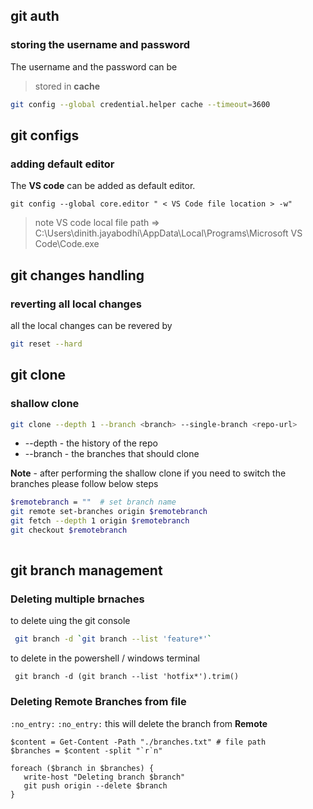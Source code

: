 ## git auth 

### storing the username and password 

The username and the password can be 

> stored in **cache** 

```bash
git config --global credential.helper cache --timeout=3600
```
## git configs 

### adding default editor 
The **VS code** can be added as default editor. 

```
git config --global core.editor " < VS Code file location > -w"

```
> note 
    VS code local file path => C:\Users\dinith.jayabodhi\AppData\Local\Programs\Microsoft VS Code\Code.exe

## git changes handling 

### reverting all local changes 

all the local changes can be revered by 

```bash
git reset --hard
```

## git clone 

### shallow clone 

``` bash 
git clone --depth 1 --branch <branch> --single-branch <repo-url>

```

- --depth - the history of the repo 
- --branch - the branches that should clone 

**Note**  - after performing the shallow clone if you need to switch the branches please follow below steps 

``` bash 
$remotebranch = ""  # set branch name
git remote set-branches origin $remotebranch
git fetch --depth 1 origin $remotebranch
git checkout $remotebranch
 
 ```

## git branch management

### Deleting multiple brnaches 

to delete uing the git console 

``` bash
 git branch -d `git branch --list 'feature*'` 
```

to delete in the powershell / windows terminal 

``` pwsh
 git branch -d (git branch --list 'hotfix*').trim()
 ```

 ### Deleting Remote Branches from file 

 `:no_entry:` `:no_entry:` this will delete the branch from **Remote**

 ``` pwsh
 $content = Get-Content -Path "./branches.txt" # file path
$branches = $content -split "`r`n"

foreach ($branch in $branches) {
    write-host "Deleting branch $branch"
    git push origin --delete $branch
}
```